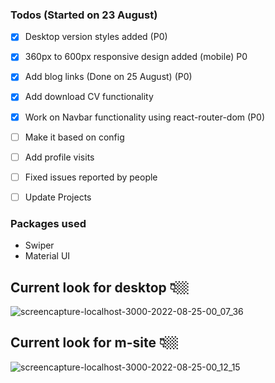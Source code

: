 ### Todos (Started on 23 August)
 - [x] Desktop version styles added (P0)
 - [x] 360px to 600px responsive design added (mobile) P0
 - [x] Add blog links (Done on 25 August) (P0)
 - [x] Add download CV functionality
 - [x] Work on Navbar functionality using react-router-dom (P0)
 - [ ] Make it based on config
 - [ ] Add profile visits
 - [ ] Fixed issues reported by people
 - [ ] Update Projects
  

 
 
### Packages used
- Swiper
- Material UI


## Current look for desktop 👇🏼


![screencapture-localhost-3000-2022-08-25-00_07_36](https://user-images.githubusercontent.com/34391629/186497477-4c6ac656-dca9-4efd-aa8d-e2eb7b38cc28.png)

## Current look for m-site 👇🏼


![screencapture-localhost-3000-2022-08-25-00_12_15](https://user-images.githubusercontent.com/34391629/186497859-74e8cf9c-6217-48f2-ac68-88a9c3dbacd2.png)
